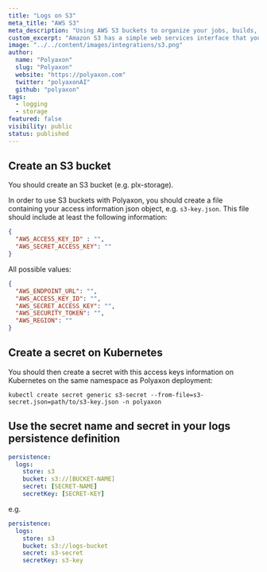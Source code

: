 ```yaml
---
title: "Logs on S3"
meta_title: "AWS S3"
meta_description: "Using AWS S3 buckets to organize your jobs, builds, and experiment logs. Polyaxon allows users to manage all logs generated by jobs, builds, and experiments containers in S3."
custom_excerpt: "Amazon S3 has a simple web services interface that you can use to store and retrieve any amount of data, at any time, from anywhere on the web. It gives any developer access to the same highly scalable, reliable, fast, inexpensive data storage infrastructure that Amazon uses to run its own global network of web sites."
image: "../../content/images/integrations/s3.png"
author:
  name: "Polyaxon"
  slug: "Polyaxon"
  website: "https://polyaxon.com"
  twitter: "polyaxonAI"
  github: "polyaxon"
tags: 
  - logging
  - storage
featured: false
visibility: public
status: published
---
```


## Create an S3 bucket

You should create an S3 bucket (e.g. plx-storage). 

In order to use S3 buckets with Polyaxon, you should create a file containing your access information json object, e.g. `s3-key.json`.
This file should include at least the following information:

```json
{
  "AWS_ACCESS_KEY_ID" : "",
  "AWS_SECRET_ACCESS_KEY": ""
}
```

All possible values:

```json
{
  "AWS_ENDPOINT_URL": "",
  "AWS_ACCESS_KEY_ID": "",
  "AWS_SECRET_ACCESS_KEY": "",
  "AWS_SECURITY_TOKEN": "",
  "AWS_REGION": ""
}
```

## Create a secret on Kubernetes

You should then create a secret with this access keys information on Kubernetes on the same namespace as Polyaxon deployment:

`kubectl create secret generic s3-secret --from-file=s3-secret.json=path/to/s3-key.json -n polyaxon`

## Use the secret name and secret in your logs persistence definition

```yaml
persistence:
  logs:
    store: s3
    bucket: s3://[BUCKET-NAME]
    secret: [SECRET-NAME]
    secretKey: [SECRET-KEY]
```

e.g.

```yaml
persistence:
  logs:
    store: s3
    bucket: s3://logs-bucket
    secret: s3-secret
    secretKey: s3-key
```
